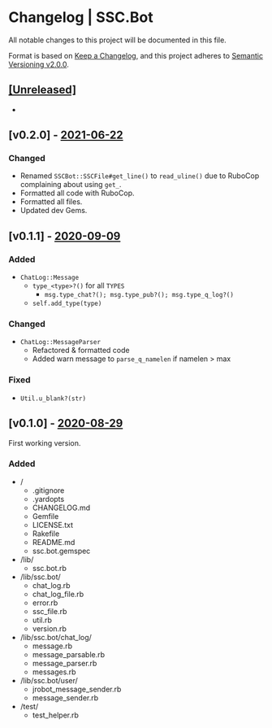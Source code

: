 # Changelog | SSC.Bot

All notable changes to this project will be documented in this file.

Format is based on [Keep a Changelog](https://keepachangelog.com/en/1.0.0/),
and this project adheres to [Semantic Versioning v2.0.0](https://semver.org/spec/v2.0.0.html).

## [[Unreleased]](https://github.com/esotericpig/ssc.bot/compare/v0.2.0...HEAD)
-


## [v0.2.0] - [2021-06-22](https://github.com/esotericpig/ssc.bot/compare/v0.1.1...v0.2.0)
### Changed
- Renamed `SSCBot::SSCFile#get_line()` to `read_uline()` due to RuboCop complaining about using `get_`.
- Formatted all code with RuboCop.
- Formatted all files.
- Updated dev Gems.


## [v0.1.1] - [2020-09-09](https://github.com/esotericpig/ssc.bot/compare/v0.1.0...v0.1.1)

### Added
- `ChatLog::Message`
    - `type_<type>?()` for all `TYPES`
        - `msg.type_chat?(); msg.type_pub?(); msg.type_q_log?()`
    - `self.add_type(type)`

### Changed
- `ChatLog::MessageParser`
    - Refactored & formatted code
    - Added warn message to `parse_q_namelen` if namelen > max

### Fixed
- `Util.u_blank?(str)`


## [v0.1.0] - [2020-08-29](https://github.com/esotericpig/ssc.bot/tree/v0.1.0)

First working version.

### Added
- /
    - .gitignore
    - .yardopts
    - CHANGELOG.md
    - Gemfile
    - LICENSE.txt
    - Rakefile
    - README.md
    - ssc.bot.gemspec
- /lib/
    - ssc.bot.rb
- /lib/ssc.bot/
    - chat_log.rb
    - chat_log_file.rb
    - error.rb
    - ssc_file.rb
    - util.rb
    - version.rb
- /lib/ssc.bot/chat_log/
    - message.rb
    - message_parsable.rb
    - message_parser.rb
    - messages.rb
- /lib/ssc.bot/user/
    - jrobot_message_sender.rb
    - message_sender.rb
- /test/
    - test_helper.rb
